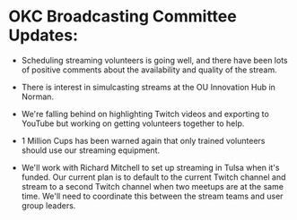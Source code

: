 # OKC Broadcasting Committee Updates:

* Scheduling streaming volunteers is going well, and there have been lots of positive comments about the availability and quality of the stream.

* There is interest in simulcasting streams at the OU Innovation Hub in Norman.

* We're falling behind on highlighting Twitch videos and exporting to YouTube but working on getting volunteers together to help.

* 1 Million Cups has been warned again that only trained volunteers should use our streaming equipment.

* We'll work with Richard Mitchell to set up streaming in Tulsa when it's funded. Our current plan is to default to the current Twitch channel and stream to a second Twitch channel when two meetups are at the same time. We'll need to coordinate this between the stream teams and user group leaders.